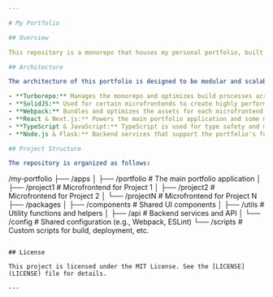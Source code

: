 ```yaml
---

# My Portfolio

## Overview

This repository is a monorepo that houses my personal portfolio, built using a microfrontend architecture. Each project within the portfolio is treated as a separate microfrontend, with the portfolio itself acting as the overarching macro application. The goal of this portfolio is to showcase my skills and projects using a variety of modern web technologies.

## Architecture

The architecture of this portfolio is designed to be modular and scalable, with each microfrontend handling a specific project or section of the portfolio. The following technologies and tools are utilized:

- **Turborepo:** Manages the monorepo and optimizes build processes across multiple microfrontends.
- **SolidJS:** Used for certain microfrontends to create highly performant and reactive user interfaces.
- **Webpack:** Bundles and optimizes the assets for each microfrontend, ensuring efficient loading and performance.
- **React & Next.js:** Powers the main portfolio application and some microfrontends, providing a robust and dynamic user experience.
- **TypeScript & JavaScript:** TypeScript is used for type safety and maintainability across most of the codebase, while JavaScript is employed where flexibility is needed.
- **Node.js & Flask:** Backend services that support the portfolio's functionality, with Flask handling any API needs and Node.js managing server-side rendering or other backend tasks.

## Project Structure

The repository is organized as follows:

```
/my-portfolio
├── /apps
│   ├── /portfolio   # The main portfolio application
│   ├── /project1    # Microfrontend for Project 1
│   ├── /project2    # Microfrontend for Project 2
│   └── /projectN    # Microfrontend for Project N
├── /packages
│   ├── /components  # Shared UI components
│   ├── /utils       # Utility functions and helpers
│   ├── /api         # Backend services and API
│   └── /config      # Shared configuration (e.g., Webpack, ESLint)
└── /scripts         # Custom scripts for build, deployment, etc.
```

## License

This project is licensed under the MIT License. See the [LICENSE](LICENSE) file for details.

---
```

